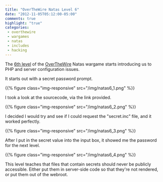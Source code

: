 ```yaml
---
title: "OverTheWire Natas Level 6"
date: "2012-11-05T05:12:00-05:00"
comments: true
highlight: "true"
categories:
 - overthewire
 - wargames
 - natas
 - includes
 - hacking
---
```


The [6th level](http://www.overthewire.org/wargames/natas/natas6.shtml) of the [OverTheWire](http://www.overthewire.org) Natas wargame starts introducing us to PHP and server configuration issues.

<!-- more -->

It starts out with a secret password prompt.

{{% figure class="img-responsive" src="/img/natas6_1.png" %}}

I took a look at the sourcecode, via the link provided.

{{% figure class="img-responsive" src="/img/natas6_2.png" %}}

I decided I would try and see if I could request the "secret.inc" file, and it worked perfectly.

{{% figure class="img-responsive" src="/img/natas6_3.png" %}}

After I put in the secret value into the input box, it showed me the password for the next level.

{{% figure class="img-responsive" src="/img/natas6_4.png" %}}

This level teaches that files that contain secrets should never be publicly accessible. Either put them in server-side code so that they're not rendered, or put them out of the webroot.
